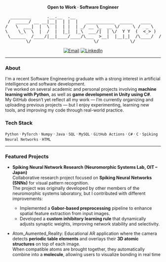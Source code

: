 <!-- Centered title -->
<p align="center">
  <b>Open to Work · Software Engineer</b>
</p>

<pre align="center">
  ________      .__.__  .__                                  _________                                               
 /  _____/ __ __|__|  | |  |   ___________  _____   ____    /   _____/__________ ______________  ______  _  __ ____  
/   \  ___|  |  \  |  | |  | _/ __ \_  __ \/     \ /  _ \   \_____  \\____ \__  \\_  __ \_  __ \/  _ \ \/ \/ // __ \ 
\    \_\  \  |  /  |  |_|  |_\  ___/|  | \/  Y Y  (  <_> )  /        \  |_> > __ \|  | \/|  | \(  <_> )     /\  ___/ 
 \______  /____/|__|____/____/\___  >__|  |__|_|  /\____/  /_______  /   __(____  /__|   |__|   \____/ \/\_/  \___  >
        \/                        \/            \/                 \/|__|       \/                                \/
</pre>

<p align="center">
  <a href="mailto:sparrowe.ochoa@gmail.com"><img alt="Email" src="https://img.shields.io/badge/Email-sparrowe.ochoa%40gmail.com-informational?style=flat"></a>
  <a href="https://www.linkedin.com/in/guillermo-sparrowe-ochoa-995214244/"><img alt="LinkedIn" src="https://img.shields.io/badge/LinkedIn-Connect-blue?style=flat&logo=linkedin"></a>
</p>

---
### About
I'm a recent Software Engineering graduate with a strong interest in artificial intelligence and software development.  
I’ve worked on several academic and personal projects involving **machine learning with Python**, as well as **game development in Unity using C#**.  
My GitHub doesn’t yet reflect all my work — I’m currently organizing and uploading previous projects — but I enjoy experimenting, learning new tools, and improving my code through real-world practice.  

### Tech Stack
 `Python` · `PyTorch` · `Numpy` · `Java` · `SQL` · `MySQL` · `GitHub Actions` · `C#` · `C` · `Spiking Neural Networks` · `HTML`
 
---

### Featured Projects
- **Spiking Neural Network Research (Neuromorphic Systems Lab, OIT – Japan)**  
  Collaborative research project focused on **Spiking Neural Networks (SNNs)** for visual pattern recognition.  
  The project was originally developed by other members of the neuromorphic systems laboratory, but I contributed with different improvements:  
  - Implemented a **Gabor-based preprocessing** pipeline to enhance spatial feature extraction from input images.  
  - Developed a **custom inhibitory learning rule** that dynamically adjusts synaptic weights, improving network stability and selectivity.
  
- Atom_Aumented_Reality: Educational AR application where the camera detects **periodic table elements** and overlays their **3D atomic structures** on top of each image.  
  When compatible atoms are brought together, they automatically combine into a **molecule**, allowing users to visualize bonding in real time
